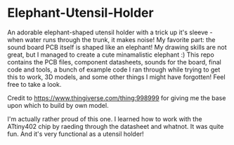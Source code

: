 # Elephant-Utensil-Holder

An adorable elephant-shaped utensil holder with a trick up it's sleeve - when water runs through the trunk, it makes noise!
My favorite part: the sound board PCB itself is shaped like an elephant! My drawing skills are not great, but I managed to create a cute minamalistic elephant :)
This repo contains the PCB files, component datasheets, sounds for the board, final code and tools, a bunch of example code I ran through while trying to get this to work, 3D models, and some other things I might have forgotten! Feel free to take a look.

Credit to https://www.thingiverse.com/thing:998999 for giving me the base upon which to build by own model.

I'm actually rather proud of this one. I learned how to work with the ATtiny402 chip by raeding through the datasheet and whatnot. It was quite fun. And it's very functional as a utensil holder!
